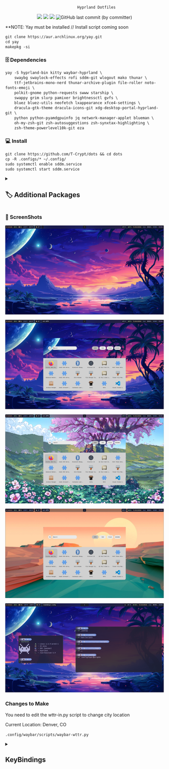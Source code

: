                                     Hyprland Dotfiles

<p align="center">
  <img src="https://img.shields.io/github/stars/T-Crypt/dots?style=for-the-badge&color=7DCFFF">
  <img src="https://img.shields.io/github/issues/T-Crypt/dots?&style=for-the-badge&color=E0AF68">
  <img src="https://img.shields.io/github/forks/T-Crypt/dots?&style=for-the-badge&color=F7768E">
  <img alt="GitHub last commit (by committer)" src="https://img.shields.io/github/last-commit/T-Crypt/dots?style=for-the-badge&color=AD8EE6">
  </p>


**NOTE: Yay must be installed // Install script coming soon

```
git clone https://aur.archlinux.org/yay.git
cd yay
makepkg -si
```


### 🗄️ Dependencies 

```
yay -S hyprland-bin kitty waybar-hyprland \
    swaybg swaylock-effects rofi sddm-git wlogout mako thunar \
    ttf-jetbrains-mono-nerd thunar-archive-plugin file-roller noto-fonts-emoji \
    polkit-gnome python-requests swww starship \
    swappy grim slurp pamixer brightnessctl gvfs \
    bluez bluez-utils neofetch lxappearance xfce4-settings \
    dracula-gtk-theme dracula-icons-git xdg-desktop-portal-hyprland-git \
    python python-pyamdgpuinfo jq network-manager-applet blueman \
    oh-my-zsh-git zsh-autosuggestions zsh-synxtax-highlighting \
    zsh-theme-powerlevel10k-git eza 
```

### 💻 Install

```
git clone https://github.com/T-Crypt/dots && cd dots
cp -R .configs/* ~/.config/
sudo systemctl enable sddm.service
sudo systemctl start sddm.service
```

<details> 
  <summary><h2>🏷️ Additional Packages </h2></summary>
<div class="box">
 <pre>
   <code>
     yay -S firefox visual-studio-code-bin 
   </code>
 </pre>


</details>

### 🐜 ScreenShots

![](./assets/swappy1.png)

![](./assets/swappy2.png)

![](./assets/swappy3.png)

![](./assets/swappy4.png)

![](./assets/swappy5.png)



### Changes to Make

You need to edit the wttr-in.py script to change city location

Current Location: Denver, CO

`.config/waybar/scripts/waybar-wttr.py`


<details> 
  <summary><h2> KeyBindings </h2></summary>

| Keys | Action |
| :--  | :-- |
| <kbd>Super</kbd> + <kbd>Q</kbd> | quit active/focused window
| <kbd>Super</kbd> + <kbd>W</kbd> | Change Wallpaper
| <kbd>Super</kbd> + <kbd>T</kbd> | launch kitty terminal
| <kbd>Super</kbd> + <kbd>E</kbd> | launch Thunar
| <kbd>Super</kbd> + <kbd>C</kbd> | launch vscode
| <kbd>Super</kbd> + <kbd>F</kbd> | launch firefox
| <kbd>Super</kbd> + <kbd>A</kbd> | launch desktop applications (rofi)
| <kbd>Super</kbd> + <kbd>L</kbd> | lock screen
| <kbd>Super</kbd> + <kbd>V</kbd> | Toggle Floating
| <kbd>Super</kbd> + <kbd>J</kbd> | Toggle Split
| <kbd>Super</kbd> + <kbd>S</kbd> | Print Screen Tool
| <kbd>Super</kbd> + <kbd>MouseScroll</kbd> | cycle through workspaces
| <kbd>Super</kbd> + <kbd>[0-9]</kbd> | switch to workspace [0-9]
| <kbd>Super</kbd> + <kbd>Shift</kbd> + <kbd>[0-9]</kbd> | move active window to workspace [0-9]

</details>
